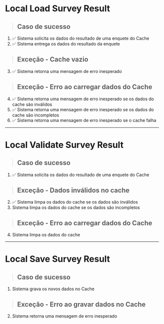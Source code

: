# Local Load Survey Result

> ## Caso de sucesso
1. ✅ Sistema solicita os dados do resultado de uma enquete do Cache
2. ✅ Sistema entrega os dados do resultado da enquete

> ## Exceção - Cache vazio
3. ✅ Sistema retorna uma mensagem de erro inesperado

> ## Exceção - Erro ao carregar dados do Cache
4. ✅ Sistema retorna uma mensagem de erro inesperado se os dados do cache são inválidos
5. ✅ Sistema retorna uma mensagem de erro inesperado se os dados do cache são incompletos
6. ✅ Sistema retorna uma mensagem de erro inesperado se o cache falha

---

# Local Validate Survey Result

> ## Caso de sucesso
1. ✅ Sistema solicita os dados do resultado de uma enquete do Cache

> ## Exceção - Dados inválidos no cache
2. ✅ Sistema limpa os dados do cache se os dados são inválidos
3. Sistema limpa os dados do cache se os dados são incompletos

> ## Exceção - Erro ao carregar dados do Cache
4. Sistema limpa os dados do cache

---

# Local Save Survey Result

> ## Caso de sucesso
1. Sistema grava os novos dados no Cache

> ## Exceção - Erro ao gravar dados no Cache
2. Sistema retorna uma mensagem de erro inesperado